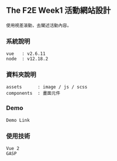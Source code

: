## The F2E Week1 活動網站設計
```
使用視差滾動，去闡述活動內容。
```

### 系統說明
```
vue   : v2.6.11
node  : v12.18.2
```

### 資料夾說明
```
assets      : image / js / scss
components  : 畫面元件
```

### Demo
```
Demo Link
```

### 使用技術
```
Vue 2
GASP
```